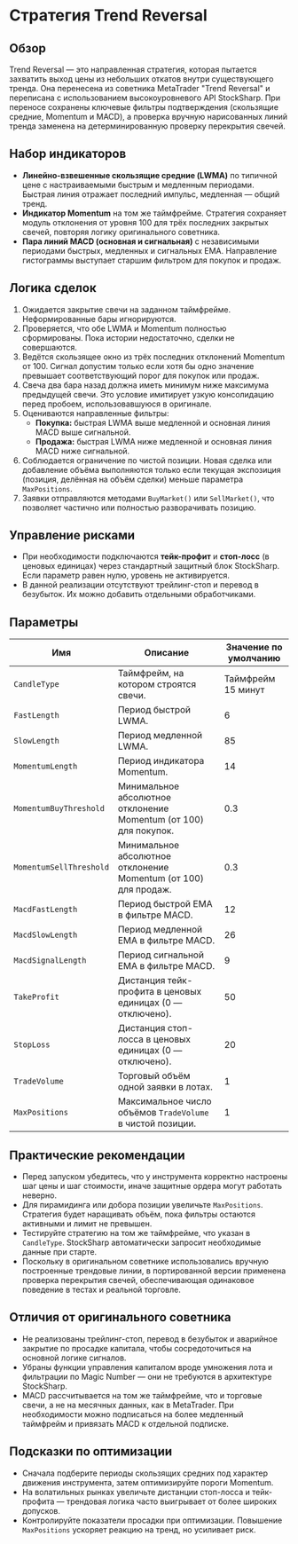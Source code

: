 # Стратегия Trend Reversal

## Обзор
Trend Reversal — это направленная стратегия, которая пытается захватить выход цены из небольших откатов внутри существующего тренда. Она перенесена из советника MetaTrader "Trend Reversal" и переписана с использованием высокоуровневого API StockSharp. При переносе сохранены ключевые фильтры подтверждения (скользящие средние, Momentum и MACD), а проверка вручную нарисованных линий тренда заменена на детерминированную проверку перекрытия свечей.

## Набор индикаторов
- **Линейно-взвешенные скользящие средние (LWMA)** по типичной цене с настраиваемыми быстрым и медленным периодами. Быстрая линия отражает последний импульс, медленная — общий тренд.
- **Индикатор Momentum** на том же таймфрейме. Стратегия сохраняет модуль отклонения от уровня 100 для трёх последних закрытых свечей, повторяя логику оригинального советника.
- **Пара линий MACD (основная и сигнальная)** с независимыми периодами быстрых, медленных и сигнальных EMA. Направление гистограммы выступает старшим фильтром для покупок и продаж.

## Логика сделок
1. Ожидается закрытие свечи на заданном таймфрейме. Неформированные бары игнорируются.
2. Проверяется, что обе LWMA и Momentum полностью сформированы. Пока истории недостаточно, сделки не совершаются.
3. Ведётся скользящее окно из трёх последних отклонений Momentum от 100. Сигнал допустим только если хотя бы одно значение превышает соответствующий порог для покупок или продаж.
4. Свеча два бара назад должна иметь минимум ниже максимума предыдущей свечи. Это условие имитирует узкую консолидацию перед пробоем, использовавшуюся в оригинале.
5. Оцениваются направленные фильтры:
   - **Покупка:** быстрая LWMA выше медленной и основная линия MACD выше сигнальной.
   - **Продажа:** быстрая LWMA ниже медленной и основная линия MACD ниже сигнальной.
6. Соблюдается ограничение по чистой позиции. Новая сделка или добавление объёма выполняются только если текущая экспозиция (позиция, делённая на объём сделки) меньше параметра `MaxPositions`.
7. Заявки отправляются методами `BuyMarket()` или `SellMarket()`, что позволяет частично или полностью разворачивать позицию.

## Управление рисками
- При необходимости подключаются **тейк-профит** и **стоп-лосс** (в ценовых единицах) через стандартный защитный блок StockSharp. Если параметр равен нулю, уровень не активируется.
- В данной реализации отсутствуют трейлинг-стоп и перевод в безубыток. Их можно добавить отдельными обработчиками.

## Параметры
| Имя | Описание | Значение по умолчанию |
| --- | --- | --- |
| `CandleType` | Таймфрейм, на котором строятся свечи. | Таймфрейм 15 минут |
| `FastLength` | Период быстрой LWMA. | 6 |
| `SlowLength` | Период медленной LWMA. | 85 |
| `MomentumLength` | Период индикатора Momentum. | 14 |
| `MomentumBuyThreshold` | Минимальное абсолютное отклонение Momentum (от 100) для покупок. | 0.3 |
| `MomentumSellThreshold` | Минимальное абсолютное отклонение Momentum (от 100) для продаж. | 0.3 |
| `MacdFastLength` | Период быстрой EMA в фильтре MACD. | 12 |
| `MacdSlowLength` | Период медленной EMA в фильтре MACD. | 26 |
| `MacdSignalLength` | Период сигнальной EMA в фильтре MACD. | 9 |
| `TakeProfit` | Дистанция тейк-профита в ценовых единицах (0 — отключено). | 50 |
| `StopLoss` | Дистанция стоп-лосса в ценовых единицах (0 — отключено). | 20 |
| `TradeVolume` | Торговый объём одной заявки в лотах. | 1 |
| `MaxPositions` | Максимальное число объёмов `TradeVolume` в чистой позиции. | 1 |

## Практические рекомендации
- Перед запуском убедитесь, что у инструмента корректно настроены шаг цены и шаг стоимости, иначе защитные ордера могут работать неверно.
- Для пирамидинга или добора позиции увеличьте `MaxPositions`. Стратегия будет наращивать объём, пока фильтры остаются активными и лимит не превышен.
- Тестируйте стратегию на том же таймфрейме, что указан в `CandleType`. StockSharp автоматически запросит необходимые данные при старте.
- Поскольку в оригинальном советнике использовались вручную построенные трендовые линии, в портированной версии применена проверка перекрытия свечей, обеспечивающая одинаковое поведение в тестах и реальной торговле.

## Отличия от оригинального советника
- Не реализованы трейлинг-стоп, перевод в безубыток и аварийное закрытие по просадке капитала, чтобы сосредоточиться на основной логике сигналов.
- Убраны функции управления капиталом вроде умножения лота и фильтрации по Magic Number — они не требуются в архитектуре StockSharp.
- MACD рассчитывается на том же таймфрейме, что и торговые свечи, а не на месячных данных, как в MetaTrader. При необходимости можно подписаться на более медленный таймфрейм и привязать MACD к отдельной подписке.

## Подсказки по оптимизации
- Сначала подберите периоды скользящих средних под характер движения инструмента, затем оптимизируйте пороги Momentum.
- На волатильных рынках увеличьте дистанции стоп-лосса и тейк-профита — трендовая логика часто выигрывает от более широких допусков.
- Контролируйте показатели просадки при оптимизации. Повышение `MaxPositions` ускоряет реакцию на тренд, но усиливает риск.
